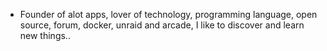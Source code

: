 - Founder of alot apps, lover of technology, programming language, open source, forum, docker, unraid and arcade, I like to discover and learn new things..
  <br>




























































































































































































































































































































































































































































































































































































